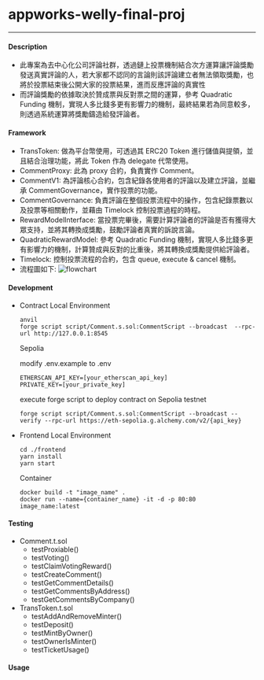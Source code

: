 # appworks-welly-final-proj

---
#### Description
- 此專案為去中心化公司評論社群，透過鏈上投票機制結合次方運算讓評論獎勵發送真實評論的人，若大家都不認同的言論則該評論建立者無法領取獎勵，也將於投票結束後公開大家的投票結果，進而反應評論的真實性
- 而評論獎勵的依據取決於贊成票與反對票之間的運算，參考 Quadratic Funding 機制，實現人多比錢多更有影響力的機制，最終結果若為同意較多，則透過系統運算將獎勵鑄造給發評論者。
#### Framework
- TransToken: 做為平台幣使用，可透過其 ERC20 Token 進行儲值與提領，並且結合治理功能，將此 Token 作為 delegate 代幣使用。
- CommentProxy: 此為 proxy 合約，負責實作 Comment。
- CommentV1: 為評論核心合約，包含紀錄各使用者的評論以及建立評論，並繼承 CommentGovernance，實作投票的功能。
- CommentGovernance: 負責評論在整個投票流程中的操作，包含紀錄票數以及投票等相關動作，並藉由 Timelock 控制投票過程的時程。
- RewardModelInterface: 當投票完畢後，需要計算評論者的評論是否有獲得大眾支持，並將其轉換成獎勵，鼓勵評論者真實的訴說言論。
- QuadraticRewardModel: 參考 Quadratic Funding 機制，實現人多比錢多更有影響力的機制，計算贊成與反對的比重後，將其轉換成獎勵提供給評論者。
- Timelock: 控制投票流程的合約，包含 queue, execute & cancel 機制。
- 流程圖如下:
![flowchart](https://storage.googleapis.com/appworks_final_project/flowcharts.png)

#### Development
- Contract
	Local Environment
	```
	anvil
	forge script script/Comment.s.sol:CommentScript --broadcast  --rpc-url http://127.0.0.1:8545 
	```
	Sepolia
  
    modify .env.example to .env
    ```
    ETHERSCAN_API_KEY=[your_etherscan_api_key]
    PRIVATE_KEY=[your_private_key]
    ```
    execute forge script to deploy contract on Sepolia testnet
	```
	forge script script/Comment.s.sol:CommentScript --broadcast --verify --rpc-url https://eth-sepolia.g.alchemy.com/v2/{api_key} 
	```
- Frontend
	Local Environment
	```
	cd ./frontend
	yarn install
	yarn start 
	```
	Container
	```
	docker build -t "image_name" .
	docker run --name={container_name} -it -d -p 80:80 image_name:latest
	```	
#### Testing
+ Comment.t.sol
  - testProxiable()
  - testVoting()
  - testClaimVotingReward()
  - testCreateComment()
  - testGetCommentDetails()
  - testGetCommentsByAddress()
  - testGetCommentsByCompany()
+ TransToken.t.sol
  - testAddAndRemoveMinter()
  - testDeposit()
  - testMintByOwner()
  - testOwnerIsMinter()
  - testTicketUsage()
#### Usage